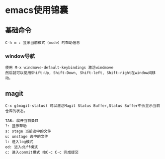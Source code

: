 # emacs使用锦囊

## 基础命令

	C-h m : 显示当前模式（mode）的帮助信息
	
### window导航
	
	使用 M-x windmove-default-keybindings 激活windmove
	然后就可以使用Shift-Up, Shift-Down, Shift-left, Shift-right在window间移动。
	
## magit

	C-x g(magit-status) 可以激活Magit Status Buffer,Status Buffer中会显示当前仓库的状态。

	TAB: 展开当前条目
	?: 显示帮助
	s: stage 当前选中的文件
	u: unstage 选中的文件
	l: 进入log模式
	od: 进入diff模式
	c: 进入commit模式 按C-c C-c 完成提交
	
	
	
	

	
